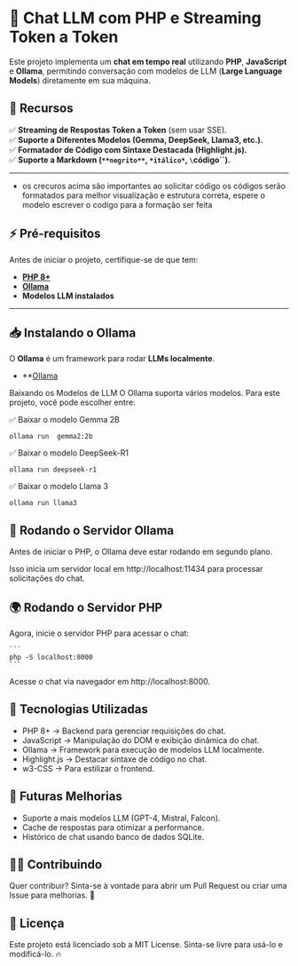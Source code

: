 # 🚀 Chat LLM com PHP e Streaming Token a Token

Este projeto implementa um **chat em tempo real** utilizando **PHP**, **JavaScript** e **Ollama**, permitindo conversação com modelos de LLM (**Large Language Models**) diretamente em sua máquina.

## 📌 Recursos
✅ **Streaming de Respostas Token a Token** (sem usar SSE).  
✅ **Suporte a Diferentes Modelos (Gemma, DeepSeek, Llama3, etc.).**  
✅ **Formatador de Código com Sintaxe Destacada (Highlight.js).**  
✅ **Suporte a Markdown (`**negrito**`, `*itálico*`, `\`código\``).**  

---
- os crecuros acima são importantes ao solicitar código os códigos serão formatados para melhor visualização e estrutura correta, espere o modelo escrever o codigo para a formação ser feita


## ⚡ **Pré-requisitos**
Antes de iniciar o projeto, certifique-se de que tem:
- **[PHP 8+](https://www.php.net/downloads.php)**
- **[Ollama](https://ollama.com/download)**
- **Modelos LLM instalados**

---

## 📥 **Instalando o Ollama**
O **Ollama** é um framework para rodar **LLMs localmente**.

- **[Ollama](https://ollama.com/)

Baixando os Modelos de LLM
O Ollama suporta vários modelos. Para este projeto, você pode escolher entre:

✅ Baixar o modelo Gemma 2B
```
ollama run  gemma2:2b
```
✅ Baixar o modelo DeepSeek-R1
```
ollama run deepseek-r1
```
✅ Baixar o modelo Llama 3
```
ollama run llama3
```

## 🚀 Rodando o Servidor Ollama
Antes de iniciar o PHP, o Ollama deve estar rodando em segundo plano.

Isso inicia um servidor local em http://localhost:11434 para processar solicitações do chat.

## 🌍 Rodando o Servidor PHP
Agora, inicie o servidor PHP para acessar o chat:

    ```
    php -S localhost:8000
    ```

Acesse o chat via navegador em http://localhost:8000.

## 📌 Tecnologias Utilizadas
- PHP 8+ → Backend para gerenciar requisições do chat.
- JavaScript → Manipulação do DOM e exibição dinâmica do chat.
- Ollama → Framework para execução de modelos LLM localmente.
- Highlight.js → Destacar sintaxe de código no chat.
- w3-CSS → Para estilizar o frontend.
## 🚀 Futuras Melhorias
- Suporte a mais modelos LLM (GPT-4, Mistral, Falcon).
- Cache de respostas para otimizar a performance.
- Histórico de chat usando banco de dados SQLite.
## 👨‍💻 Contribuindo
Quer contribuir? Sinta-se à vontade para abrir um Pull Request ou criar uma Issue para melhorias. 🚀

## 📜 Licença
Este projeto está licenciado sob a MIT License. Sinta-se livre para usá-lo e modificá-lo. 🔥